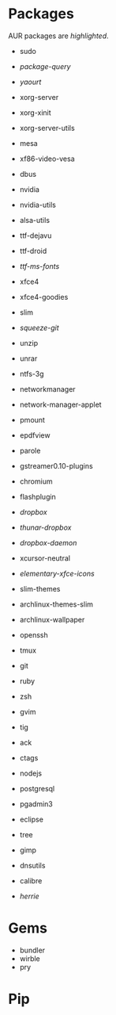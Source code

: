 Packages
========

AUR packages are _highlighted_.

* sudo

* _package-query_
* _yaourt_

* xorg-server
* xorg-xinit
* xorg-server-utils

* mesa
* xf86-video-vesa
* dbus

* nvidia
* nvidia-utils

* alsa-utils

* ttf-dejavu
* ttf-droid
* _ttf-ms-fonts_

* xfce4
* xfce4-goodies

* slim

* _squeeze-git_
* unzip
* unrar
* ntfs-3g
* networkmanager
* network-manager-applet
* pmount
* epdfview
* parole
* gstreamer0.10-plugins
* chromium
* flashplugin
* _dropbox_
* _thunar-dropbox_
* _dropbox-daemon_

* xcursor-neutral
* _elementary-xfce-icons_
* slim-themes
* archlinux-themes-slim
* archlinux-wallpaper

* openssh
* tmux
* git
* ruby
* zsh
* gvim
* tig
* ack
* ctags
* nodejs
* postgresql
* pgadmin3
* eclipse
* tree
* gimp
* dnsutils
* calibre
* _herrie_

Gems
====

* bundler
* wirble
* pry

Pip
===
